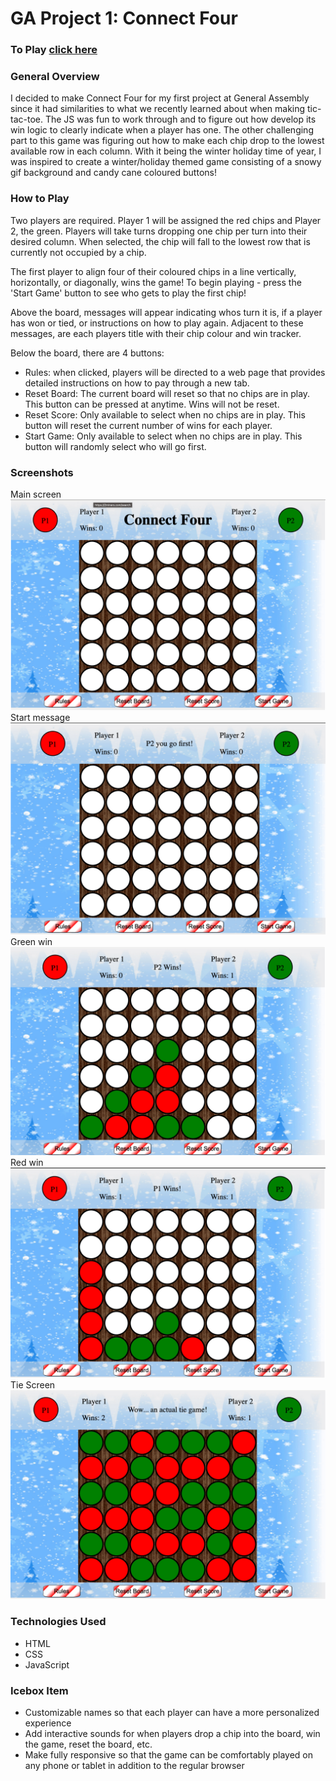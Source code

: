 # GA Project 1: Connect Four

### To Play <a href="https://rcarr94.github.io/ga-project-1/" target="_blank">click here</a>

### General Overview

I decided to make Connect Four for my first project at General Assembly since it had similarities to what we recently learned about when making tic-tac-toe. The JS was fun to work through and to figure out how develop its win logic to clearly indicate when a player has one. The other challenging part to this game was figuring out how to make each chip drop to the lowest available row in each column. With it being the winter holiday time of year, I was inspired to create a winter/holiday themed game consisting of a snowy gif background and candy cane coloured buttons!

### How to Play

Two players are required. Player 1 will be assigned the red chips and Player 2, the green. Players will take turns dropping one chip per turn into their desired column. When selected, the chip will fall to the lowest row that is currently not occupied by a chip.

The first player to align four of their coloured chips in a line vertically, horizontally, or diagonally, wins the game! To begin playing - press the 'Start Game' button to see who gets to play the first chip!

Above the board, messages will appear indicating whos turn it is, if a player has won or tied, or instructions on how to play again. Adjacent to these messages, are each players title with their chip colour and win tracker.

Below the board, there are 4 buttons:

- Rules: when clicked, players will be directed to a web page that provides detailed instructions on how to pay through a new tab.
- Reset Board: The current board will reset so that no chips are in play. This button can be pressed at anytime. Wins will not be reset.
- Reset Score: Only available to select when no chips are in play. This button will reset the current number of wins for each player.
- Start Game: Only available to select when no chips are in play. This button will randomly select who will go first.

### Screenshots

Main screen<br>
<img src = 'img/main.png' alt = 'main game board'>
Start message<br>
<img src = 'img/start.png' alt = 'start message'>
Green win<br>
<img src = 'img/green-win.png' alt = 'green win msg'>
Red win<br>
<img src = 'img/red-win.png' alt = 'red win msg'>
Tie Screen<rb>
<img src = 'img/tie.png' alt = 'tie game msg'>

### Technologies Used

- HTML
- CSS
- JavaScript

### Icebox Item

- Customizable names so that each player can have a more personalized experience
- Add interactive sounds for when players drop a chip into the board, win the game, reset the board, etc.
- Make fully responsive so that the game can be comfortably played on any phone or tablet in addition to the regular browser
